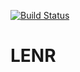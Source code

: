 [![Build Status](https://travis-ci.org/kris-lab/lenr.png?branch=master)](https://travis-ci.org/kris-lab/lenr)

LENR
====
